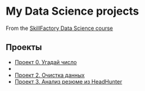 # My Data Science projects
From the [SkillFactory Data Science course](https://skillfactory.ru/data-scientist-pro-mgu)

## Проекты

* [Проект 0. Угадай число](https://github.com/feelingcxld/SkillFactory/tree/main/Project_0)
* 
* [Проект 2. Очистка данных](https://github.com/feelingcxld/SkillFactory/tree/main/DataCleaningProject)
* [Проект 3. Анализ резюме из HeadHunter](https://github.com/feelingcxld/SkillFactory/tree/main/HeadHunterResumeAnalysis)
